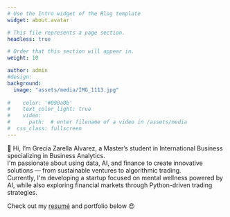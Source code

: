 ```yaml
---
# Use the Intro widget of the Blog template
widget: about.avatar

# This file represents a page section.
headless: true

# Order that this section will appear in.
weight: 10

author: admin
#design:
background:
  image: "assets/media/IMG_1113.jpg"
  
#    color: '#090a0b'
#    text_color_light: true
#    video:
#      path:  # enter filename of a video in /assets/media
#  css_class: fullscreen
---
```


👋 Hi, I’m Grecia Zarella Alvarez, a Master’s student in International Business specializing in Business Analytics.  
I'm passionate about using data, AI, and finance to create innovative solutions — from sustainable ventures to algorithmic trading.  
Currently, I'm developing a startup focused on mental wellness powered by AI, while also exploring financial markets through Python-driven trading strategies.

Check out my [resumé](/about/) and portfolio below 😍
